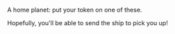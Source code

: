 A home planet: put your token on one of these.

Hopefully, you'll be able to send the ship to pick you up!
